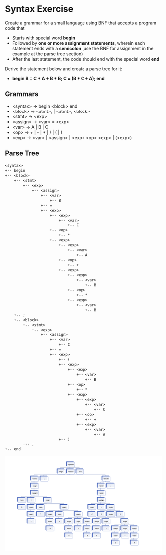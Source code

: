 # Syntax Exercise

Create a grammar for a small language using BNF that accepts a program code that
* Starts with  special word **begin**
* Followed by **one or more assignment statements**, wherein each statement ends with a **semicolon** (use the BNF for assignment in the example at the parse tree section)
* After the last statement, the code should end with the special word **end**

Derive the statement below and create a parse tree for it:
* **begin B = C * A + B * B; C = (B * C + A); end**


## Grammars
* &lt;syntax&gt; -> begin &lt;block&gt; end
* &lt;block&gt; -> &lt;stmt&gt;; | &lt;stmt&gt;; &lt;block&gt;
* &lt;stmt&gt; -> &lt;exp&gt;
* &lt;assign&gt; -> &lt;var&gt; = &lt;exp&gt;
* &lt;var&gt; -> A | B | C
* &lt;op&gt; -> + | - | * | / | ( | )
* &lt;exp&gt; -> &lt;var&gt; | &lt;assign&gt; | &lt;exp&gt; &lt;op&gt; &lt;exp&gt; | (&lt;exp&gt;)


## Parse Tree
```
<syntax>
+-- begin
+-- <block>
    +-- <stmt>
        +-- <exp>
            +-- <assign>
                +-- <var>
                    +-- B
                +-- =
                +-- <exp>
                    +-- <exp>
                        +-- <var>
                            +-- C
                    +-- <op>
                        +-- *
                    +-- <exp>
                        +-- <exp>
                            +-- <var>
                                +-- A
                        +-- <op>
                            +-- +
                        +-- <exp>
                            +-- <exp>
                                +-- <var>
                                    +-- B
                            +-- <op>
                                +-- *
                            +-- <exp>
                                +-- <var>
                                    +-- B
    +-- ;
    +-- <block>
        +-- <stmt>
            +-- <exp>
                +-- <assign>
                    +-- <var>
                        +-- C
                    +-- =
                    +-- <exp>
                        +-- (
                        +-- <exp>
                            +-- <exp>
                                +-- <var>
                                    +-- B
                            +-- <op>
                                +-- *
                            +-- <exp>
                                +-- <exp>
                                    +-- <var>
                                        +-- C
                                +-- <op>
                                    +-- +
                                +-- <exp>
                                    +-- <var>
                                        +-- A
                        +-- )
        +-- ;
+-- end
```

![Parse Tree](https://github.com/CMSC124-SAT-SEM1-2021/Eigram-code/blob/ac761277839cb34cce6bc0b028b19df08d76085d/Parse%20Tree.png)
